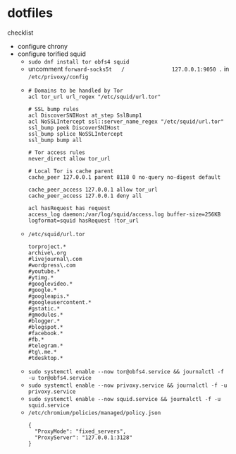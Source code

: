 # dotfiles

checklist
* configure chrony
* configure torified squid
  * `sudo dnf install tor obfs4 squid`
  * uncomment `forward-socks5t   /               127.0.0.1:9050 .` in `/etc/privoxy/config`
  * ```
    # Domains to be handled by Tor
    acl tor_url url_regex "/etc/squid/url.tor"

    # SSL bump rules
    acl DiscoverSNIHost at_step SslBump1
    acl NoSSLIntercept ssl::server_name_regex "/etc/squid/url.tor"
    ssl_bump peek DiscoverSNIHost
    ssl_bump splice NoSSLIntercept
    ssl_bump bump all

    # Tor access rules
    never_direct allow tor_url

    # Local Tor is cache parent
    cache_peer 127.0.0.1 parent 8118 0 no-query no-digest default

    cache_peer_access 127.0.0.1 allow tor_url
    cache_peer_access 127.0.0.1 deny all

    acl hasRequest has request
    access_log daemon:/var/log/squid/access.log buffer-size=256KB logformat=squid hasRequest !tor_url
    ```
  * `/etc/squid/url.tor`
    ```
    torproject.*
    archive\.org
    #livejournal\.com
    #wordpress\.com
    #youtube.*
    #ytimg.*
    #googlevideo.*
    #google.*
    #googleapis.*
    #googleusercontent.*
    #gstatic.*
    #gmodules.*
    #blogger.*
    #blogspot.*
    #facebook.*
    #fb.*
    #telegram.*
    #tg\.me.*
    #tdesktop.*
    ```
  * `sudo systemctl enable --now tor@obfs4.service && journalctl -f -u tor@obfs4.service`
  * `sudo systemctl enable --now privoxy.service && journalctl -f -u privoxy.service`
  * `sudo systemctl enable --now squid.service && journalctl -f -u squid.service`
  * `/etc/chromium/policies/managed/policy.json`
    ```
    {
      "ProxyMode": "fixed_servers",
      "ProxyServer": "127.0.0.1:3128"
    }
    ```
